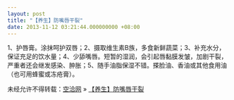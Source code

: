 ```yaml
---
layout: post
title: "【养生】防嘴唇干裂"
date: 2013-11-12 03:21:44.000000000 +08:00
---
```


1、护唇膏。涂抹呵护双唇；2、摄取维生素B族，多食新鲜蔬菜；3、补充水分，保证充足的饮水量；4、少舔嘴唇。短暂的湿润，会引起唇黏膜发皱，加剧干裂，严重者还会继发感染、肿胀；5、随手油脂保湿不错。搽脸油、香油或其他食用油（也可用蜂蜜或冻疮膏）。

未经允许不得转载：[空洽网](http://kongqia.com) » [【养生】防嘴唇干裂](http://kongqia.com/17952.html)


